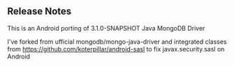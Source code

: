 ## Release Notes

This is an Android porting of 3.1.0-SNAPSHOT Java MongoDB Driver

I've forked from ufficial mongodb/mongo-java-driver and integrated classes from https://github.com/koterpillar/android-sasl to fix javax.security.sasl on Android
